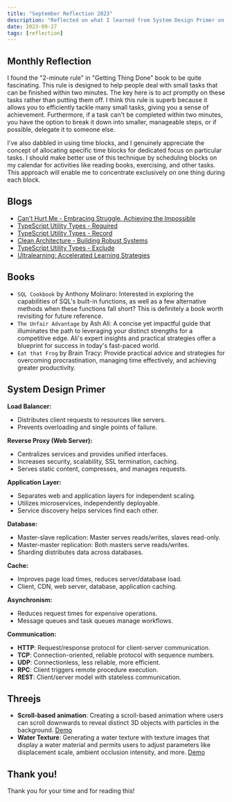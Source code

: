 ```yaml
---
title: "September Reflection 2023"
description: "Reflected on what I learned from System Design Primer on databases, cache, and application layer. And the 2-minute rule on getting small tasks done ASAP."
date: 2023-09-27
tags: [reflection]
---
```


## Monthly Reflection

I found the "2-minute rule" in "Getting Thing Done" book to be quite fascinating. This rule is designed to help people deal with small tasks that can be finished within two minutes. The key here is to act promptly on these tasks rather than putting them off. I think this rule is superb because it allows you to efficiently tackle many small tasks, giving you a sense of achievement. Furthermore, if a task can't be completed within two minutes, you have the option to break it down into smaller, manageable steps, or if possible, delegate it to someone else.

I've also dabbled in using time blocks, and I genuinely appreciate the concept of allocating specific time blocks for dedicated focus on particular tasks. I should make better use of this technique by scheduling blocks on my calendar for activities like reading books, exercising, and other tasks. This approach will enable me to concentrate exclusively on one thing during each block.

## Blogs

- [Can't Hurt Me - Embracing Struggle, Achieving the Impossible](https://victoriacheng15.vercel.app/posts/cant-hurt-me-embracing-struggle-achieving-the-impossible)
- [TypeScript Utility Types - Required](https://victoriacheng15.vercel.app/posts/typescript-utility-types-required)
- [TypeScript Utility Types - Record](https://victoriacheng15.vercel.app/posts/typescript-utility-types-record)
- [Clean Architecture - Building Robust Systems](<[https://victoriacheng15.vercel.app/posts/clean-architecture-building-robust-systems](https://victoriacheng15.vercel.app/posts/typescript-utility-types-required)>)
- [TypeScript Utility Types - Exclude](https://victoriacheng15.vercel.app/posts/typescript-utility-types-exclude)
- [Ultralearning: Accelerated Learning Strategies](https://victoriacheng15.vercel.app/posts/ultralearning-accelerated-learning-strategies)

## Books

- `SQL Cookbook` by Anthony Molinaro: Interested in exploring the capabilities of SQL's built-in functions, as well as a few alternative methods when these functions fall short? This is definitely a book worth revisiting for future reference.
- `The Unfair Advantage` by Ash Ali: A concise yet impactful guide that illuminates the path to leveraging your distinct strengths for a competitive edge. Ali's expert insights and practical strategies offer a blueprint for success in today's fast-paced world.
- `Eat that Frog` by Brain Tracy: Provide practical advice and strategies for overcoming procrastination, managing time effectively, and achieving greater productivity.

## System Design Primer

**Load Balancer:**

- Distributes client requests to resources like servers.
- Prevents overloading and single points of failure.

**Reverse Proxy (Web Server):**

- Centralizes services and provides unified interfaces.
- Increases security, scalability, SSL termination, caching.
- Serves static content, compresses, and manages requests.

**Application Layer:**

- Separates web and application layers for independent scaling.
- Utilizes microservices, independently deployable.
- Service discovery helps services find each other.

**Database:**

- Master-slave replication: Master serves reads/writes, slaves read-only.
- Master-master replication: Both masters serve reads/writes.
- Sharding distributes data across databases.

**Cache:**

- Improves page load times, reduces server/database load.
- Client, CDN, web server, database, application caching.

**Asynchronism:**

- Reduces request times for expensive operations.
- Message queues and task queues manage workflows.

**Communication:**

- **HTTP**: Request/response protocol for client-server communication.
- **TCP**: Connection-oriented, reliable protocol with sequence numbers.
- **UDP**: Connectionless, less reliable, more efficient.
- **RPC**: Client triggers remote procedure execution.
- **REST**: Client/server model with stateless communication.

## Threejs

- **Scroll-based animation**: Creating a scroll-based animation where users can scroll downwards to reveal distinct 3D objects with particles in the background. [Demo](https://victoriacheng15.github.io/three-js-demo/12-scroll-based-animation/)
- **Water Texture**: Generating a water texture with texture images that display a water material and permits users to adjust parameters like displacement scale, ambient occlusion intensity, and more. [Demo](https://victoriacheng15.github.io/three-js-demo/13-water-texture/)

## Thank you!

Thank you for your time and for reading this!
